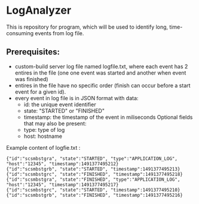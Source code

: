 # LogAnalyzer
This is repository for program, which will be used to identify long, time-consuming events from log file.

## Prerequisites:  
- custom-build server log file named logfile.txt, where each event has 2 entires in the file (one one event was started and another when event was finished)
- entires in the file have no specific order (finish can occur before a start event for a given id).
- every event in log file is in JSON format with data: 
  * id: the unique event identifier
  * state: "STARTED" or "FINISHED"
  * timestamp: the  timestamp of the event in miliseconds
Optional fields that may also be present: 
  * type: type of log
  * host: hostname 


Example content of logfie.txt :
```
{"id":"scsmbstgra", "state":"STARTED", "type":"APPLICATION_LOG", "host":"12345", "timestamp":1491377495212}
{"id":"scsmbstgrb", "state":"STARTED", "timestamp":1491377495213}
{"id":"scsmbstgrc", "state":"FINISHED", "timestamp":1491377495218}
{"id":"scsmbstgra", "state":"FINISHED", "type":"APPLICATION_LOG", "host":"12345", "timestamp":1491377495217}
{"id":"scsmbstgrc", "state":"STARTED", "timestamp":1491377495210}
{"id":"scsmbstgrb", "state":"FINISHED", "timestamp":1491377495216}
```


